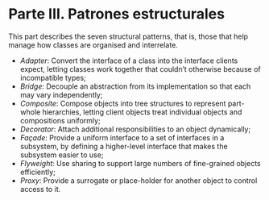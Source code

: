 # Parte III. Patrones estructurales

This part describes the seven structural patterns, that is, those that help manage how classes are organised and interrelate.

* _Adapter_: Convert the interface of a class into the interface clients expect, letting classes work together that couldn’t otherwise because of incompatible types;
* _Bridge_: Decouple an abstraction from its implementation so that each may vary independently;
* _Composite_: Compose objects into tree structures to represent part-whole hierarchies, letting client objects treat individual objects and compositions uniformly;
* _Decorator_: Attach additional responsibilities to an object dynamically;
* _Façade_: Provide a uniform interface to a set of interfaces in a subsystem, by defining a higher-level interface that makes the subsystem easier to use;
* _Flyweight_: Use sharing to support large numbers of fine-grained objects efficiently;
* _Proxy_: Provide a surrogate or place-holder for another object to control access to it.
